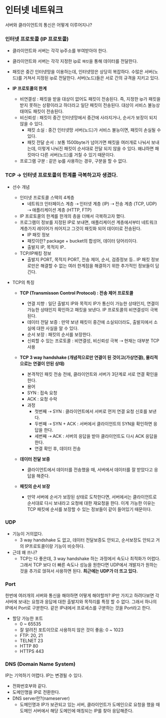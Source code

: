 #  인터넷 네트워크
서버와 클라이언트의 통신은 어떻게 이루어지나?

### **인터넷 프로토콜 (IP 프로토콜)**
- 클라이언트와 서버는 각각 ip주소를 부여받아야 한다.
- 클라이언트와 서버는 각각 지정한 ip로 `패킷`을 통해 데이터를 전달한다.
- 패킷은 중간 인터넷망을 이용하는데, 인터넷망은 상당히 복잡하다. 수많은 서버(노드)를 거쳐서 지정된 ip로 전달한다. 서버(노드)들은 서로 간의 규격을 지키고 있다.

- **IP 프로토콜의 한계**
  - 비연결성 : 패킷을 받을 대상이 없어도 패킷이 전송된다. 즉, 지정한 ip가 패킷을 받지 못하는 상황이라고 하더라고 일단 패킷이 전송된다. 대상이 서비스 불능상태여도 패킷이 전송된다.
  - 비신뢰성 : 패킷이 중간 인터넷망에서 중간에 사라지거나, 순서가 보장이 되지 않을 수 있다. 
    - 패킷 소실 : 중간 인터넷망 서버(노드)가 서비스 불능이면, 패킷이 손실될 수 있다.
    - 패킷 전달 순서 : 보통 1500byte가 넘어가면 패킷을 여러개로 나눠서 보내는데, 이렇게 나눠진 패킷이 순서대로 전달 되지 않을 수 있다. 왜냐하면 패킷마다 다른 서버(노드)를 거칠 수 있기 때문이다.
  - 프로그램 구분 : 같은 ip를 사용하는 경우, 구분을 할 수 없다.

### **TCP ->  인터넷 프로토콜의 한계를 극복하고자 생겼다.**
- 선수 개념
  - 인터넷 프로토콜 스택의 4계층
    - 네트워크 인터페이스 계층 ⇢ 인터넷 계층 (IP) ⇢ 전송 계층 (TCP, UDP) ⇢ 애플리케이션 계층 (HTTP, FTP)
  - IP 프로토콜의 한계를 한개의 층을 더해서 극복하고자 했다.
  - 프로그램이 정보를 지정된 IP로 보내면, 애플리케이션 계층에서부터 네트워크 계층가지 레이어가 씌어지고 그것이 패킷화 되어 데이터로 전송된다.
    - IP 패킷 정보
    - 패킷이란? package + bucket의 합성어, 데이터 덩어리이다.
    - 출발지 IP, 목적지 IP..
  - TCP/IP패킹 정보
    - 출발지 PORT, 목적지 PORT, 전송 제어, 순서, 검증정보 등.. IP 패킷 정보로만은 해결할 수 없는 여러 한계점을 해결하기 위한 추가적인 정보들이 담긴다.

- TCP의 특징
  - **TCP (Transmisson Control Protocol) : 전송 제어 프로토콜**
    - 연결 지향 : 일단 출발지 IP와 목적지 IP가 통신이 가능한 상태인지, 연결이 가능한 상태인지 확인하고 패킷을 보낸다. IP 프로토콜의 비연결성이 극복된다.
    - 데이터 전달 보증 : 만약 보낸 패킷이 중간에 소실되더라도, 출발지에서 소실에 대한 사실을 알 수 있다.
    - 순서 보장 : 패킷의 순서를 보장한다.
    - 신뢰할 수 있는 프로토콜 : 비연결성, 비신뢰성 극복 ⇢ 현재는 대부분 TCP 사용 

  - **TCP 3 way handshake (개념적으로만 연결이 된 것이고(가상연결), 물리적으로는 연결이 안된 상태)**
    - 본격적인 패킷 전송 전에, 클라이언트와 서버가 3단계로 서로 연결 확인을 한다.
    - 용어
    - SYN : 접속 요청
    - ACK : 요청 수락
    - 과정
      - 첫번째 ⇢ SYN : 클라이언트에서 서버로 먼저 연결 요청 신호를 보낸다.
      - 두번째 ⇢ SYN + ACK : 서버에서 클라이언트의 SYN을 확인하면 응답을 한다.
      - 세번째 ⇢ ACK : 서버의 응답을 받아 클라이언트도 다시 ACK 응답을 한다.
      - 연결 확인 후, 데이터 전송

  - **데이터 전달 보증**

    - 클라이언트에서 데이터를 전송했을 때, 서버에서 데이터를 잘 받았다고 응답을 해준다.

  - **패킷의 순서 보장**

    - 만약 서버에 순서가 보장된 상태로 도착한다면, 서버에서는 클라이언트로 순서대로 다시 보내라고 요청에 대한 재요청을 한다. 이게 가능한 이유는 TCP 패킷에 순서를 보장할 수 있는 정보들이 같이 들어있기 때문이다.

### UDP 
- 기능이 거의없다. 
  - 3 way handshake 도 없고, 데이터 전달보증도 안되고, 순서보장도 안되고 거의 IP프로토콜이랑 기능이 비슷하다.
- 근데 왜 쓰나?
  - TCP는 다 좋은데, 3 way handshake 하는 과정에서 속도나 최적화가 어렵다. 그래서 TCP 보다 더 빠른 속도나 성능을 원한다면 UDP에서 개발자가 원하는 것을 추가로 얹혀서 사용하면 된다. **최근에는 UDP가 더 뜨고 있다.** 



### Port 
한번에 여러개의 서버와 통신을 해야하면 어떻게 해야할까? IP만 가지고 하려다보면 각 서버에 보내는 요청과 응답에 대한 출발지와 목적리를 특정 할 수 없다. 그래서 하나의 IP에서 Port로 구분한다. 같은 IP내에서 프로세스를 구분하는 것을 Port라고 한다. 

- 할당 가능한 포트 
  - 0 ~ 65535
  - 잘 알려진 포트이므로 사용하지 않은 것이 좋음: 0 ~ 1023
  - FTP: 20, 21
  - TELNET 23
  - HTTP 80
  - HTTPS 443



### DNS (Domain Name System)
IP는 기억하기 어렵다. IP는 변경될 수 있다. 
- 전화번호부와 같다. 
- 도메인명을 IP로 전환한다.
- DNS server란?(nameserver)
  - 도메인명과 IP가 보관되고 있는 서버, 클라이언트가 도메인으로 요청을 했을 때 도메인 서버에서 해당 도메인에 매칭되는 IP를 찾아 응답해준다.









